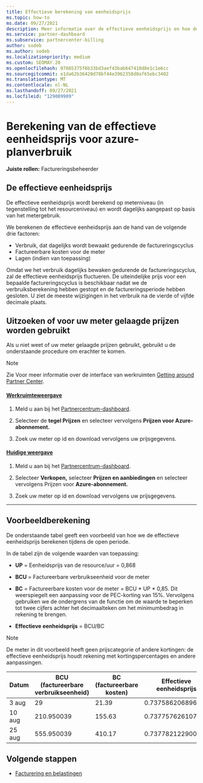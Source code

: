 ```yaml
---
title: Effectieve berekening van eenheidsprijs
ms.topic: how-to
ms.date: 09/27/2021
description: Meer informatie over de effectieve eenheidsprijs en hoe deze wordt berekend. Dit artikel bevat ook een voorbeeldberekening.
ms.service: partner-dashboard
ms.subservice: partnercenter-billing
author: sodeb
ms.author: sodeb
ms.localizationpriority: medium
ms.custom: SEOMAY.20
ms.openlocfilehash: 07085375f6b33bd3aef43bab647410d8e1c1e6cc
ms.sourcegitcommit: e1da62b36420d78bf44e3962358d0af65ebc3402
ms.translationtype: MT
ms.contentlocale: nl-NL
ms.lasthandoff: 09/27/2021
ms.locfileid: "129089909"
---
```

# <a name="effective-unit-price-calculation-for-azure-plan-consumption"></a>Berekening van de effectieve eenheidsprijs voor azure-planverbruik

**Juiste rollen:** Factureringsbeheerder

## <a name="the-effective-unit-price"></a>De effectieve eenheidsprijs

De effectieve eenheidsprijs wordt berekend op meterniveau (in tegenstelling tot het resourceniveau) en wordt dagelijks aangepast op basis van het metergebruik.

We berekenen de effectieve eenheidsprijs aan de hand van de volgende drie factoren:

- Verbruik, dat dagelijks wordt bewaakt gedurende de factureringscyclus
- Factureerbare kosten voor de meter
- Lagen (indien van toepassing)

Omdat we het verbruik dagelijks bewaken gedurende de factureringscyclus, zal de effectieve eenheidsprijs fluctueren. De uiteindelijke prijs voor een bepaalde factureringscyclus is beschikbaar nadat we de verbruiksberekening hebben gestopt en de factureringsperiode hebben gesloten. U ziet de meeste wijzigingen in het verbruik na de vierde of vijfde decimale plaats.

## <a name="find-out-whether-your-meter-uses-tiered-pricing"></a>Uitzoeken of voor uw meter gelaagde prijzen worden gebruikt

Als u niet weet of uw meter gelaagde prijzen gebruikt, gebruikt u de onderstaande procedure om erachter te komen.

> [!NOTE]
> Zie Voor meer informatie over de interface van werkruimten [Getting around Partner Center](get-around-partner-center.md#turn-workspaces-on-and-off).

#### <a name="workspaces-view"></a>[Werkruimteweergave](#tab/workspaces-view)

1. Meld u aan bij het [Partnercentrum-dashboard](https://partner.microsoft.com/dashboard/).

2. Selecteer de **tegel Prijzen** en selecteer vervolgens **Prijzen voor Azure-abonnement.**

3. Zoek uw meter op id en download vervolgens uw prijsgegevens.

#### <a name="current-view"></a>[Huidige weergave](#tab/current-view)

1. Meld u aan bij het [Partnercentrum-dashboard](https://partner.microsoft.com/dashboard/).

2. Selecteer **Verkopen,** selecteer **Prijzen en aanbiedingen** en selecteer vervolgens Prijzen voor **Azure-abonnement.**

3. Zoek uw meter op id en download vervolgens uw prijsgegevens.

* * *

## <a name="sample-calculation"></a>Voorbeeldberekening

De onderstaande tabel geeft een voorbeeld van hoe we de effectieve eenheidsprijs berekenen tijdens de open periode.

In de tabel zijn de volgende waarden van toepassing: 

- **UP** = Eenheidsprijs van de resource/uur = 0,868

- **BCU** = Factureerbare verbruikseenheid voor de meter

- **BC** = Factureerbare kosten voor de meter = BCU * UP * 0,85. Dit weerspiegelt een aanpassing voor de PEC-korting van 15%. Vervolgens gebruiken we de ondergrens van de functie om de waarde te beperken tot twee cijfers achter het decimaalteken om het minimumbedrag in rekening te brengen. 

- **Effectieve eenheidsprijs** = BCU/BC

> [!NOTE]
> De meter in dit voorbeeld heeft geen prijscategorie of andere kortingen: de effectieve eenheidsprijs houdt rekening met kortingspercentages en andere aanpassingen.

| Datum | BCU (factureerbare verbruikseenheid) | BC (factureerbare kosten) | Effectieve eenheidsprijs |
| ------ | ----------- | ----------- | ----------- |  
| 3 aug | 29 | 21.39 | 0.737586206896552 |
| 10 aug | 210.950039 | 155.63 | 0.737757626107858 |
| 25 aug | 555.950039 | 410.17 | 0.737782122900436 |

## <a name="next-steps"></a>Volgende stappen

- [Facturering en belastingen](billing.md)
